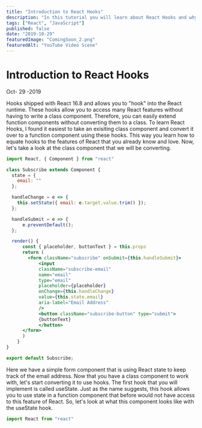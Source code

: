 ```yaml
---
title: "Introduction to React Hooks"
description: "In this tutorial you will learn about React Hooks and why you should be using them."
tags: ["React", "JavaScript"]
published: false
date: "2019-10-29"
featuredImage: "ComingSoon_2.png"
featuredAlt: "YouTube Video Scene"
---
```


# Introduction to React Hooks

<div class="post-date">Oct- <span class="day">29</span> -2019</div>

Hooks shipped with React 16.8 and allows you to "hook" into the React runtime. These hooks allow you to access many React features without having to write a class component. Therefore, you can easily extend function components without converting them to a class. To learn React Hooks, I found it easiest to take an exisiting class component and convert it over to a function component using these hooks. This way you learn how to equate hooks to the features of React that you already know and love. Now, let's take a look at the class component that we will be converting.

```jsx
import React, { Component } from "react"

class Subscribe extends Component {
  state = {
    email: ""
  };

  handleChange = e => {
    this.setState({ email: e.target.value.trim() });
  };

  handleSubmit = e => {
      e.preventDefault();
  };

  render() {
      const { placeholder, buttonText } = this.props
      return (
        <form className="subscribe" onSubmit={this.handleSubmit}>
            <input
            className="subscribe-email"
            name="email"
            type="email"
            placeholder={placeholder}
            onChange={this.handleChange}
            value={this.state.email}
            aria-label="Email Address"
            />
            <button className="subscribe-button" type="submit">
            {buttonText}
            </button>
      </form>
      )
    }
}

export default Subscribe;
```

Here we have a simple form component that is using React state to keep track of the email address. Now that you have a class component to work with, let's start converting it to use hooks. The first hook that you will implement is called useState. Just as the name suggests, this hook allows you to use state in a function component that before would not have access to this feature of React. So, let's look at what this component looks like with the useState hook.

```jsx
import React from "react"


```